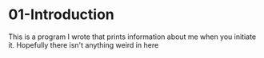 # 01-Introduction

This is a program I wrote that prints information about me when you initiate it. Hopefully there isn't anything weird in here